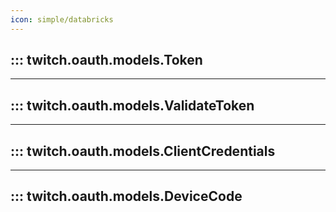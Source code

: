 ```yaml
---
icon: simple/databricks
---
```


## ::: twitch.oauth.models.Token

---

## ::: twitch.oauth.models.ValidateToken

---

## ::: twitch.oauth.models.ClientCredentials

---
## ::: twitch.oauth.models.DeviceCode
